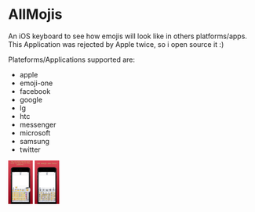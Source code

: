# AllMojis
An iOS keyboard to see how emojis will look like in others platforms/apps.
This Application was rejected by Apple twice, so i open source it :)

Plateforms/Applications supported are:
 * apple
 * emoji-one
 * facebook
 * google
 * lg
 * htc
 * messenger
 * microsoft
 * samsung
 * twitter


<img src="https://raw.githubusercontent.com/Red-Mak/AllMojis/master/ressources/app_iphone_1_EN.png" alt="Drawing" style="width: 50px;"/>
<img src="https://raw.githubusercontent.com/Red-Mak/AllMojis/master/ressources/app_iphone_3_EN.png" alt="Drawing" style="width: 50px;"/>
